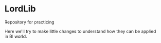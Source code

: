 # LordLib
Repository for practicing

Here we'll try to make little changes to understand how they can be applied in BI world.
